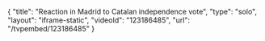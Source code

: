 {
    "title": "Reaction in Madrid to Catalan independence vote",
    "type": "solo",
    "layout": "iframe-static",
    "videoId": "123186485",
    "url": "\/tvpembed\/123186485"
}